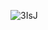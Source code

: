 ![3IsJ](https://user-images.githubusercontent.com/56800569/175830310-17670966-03bc-4ec0-8678-be4e39fbf454.gif)
